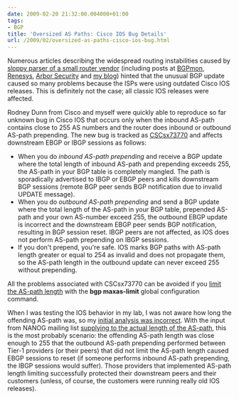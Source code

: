 ```yaml
---
date: 2009-02-20 21:32:00.004000+01:00
tags:
- BGP
title: 'Oversized AS Paths: Cisco IOS Bug Details'
url: /2009/02/oversized-as-paths-cisco-ios-bug.html
---
```

Numerous articles describing the widespread routing instabilities caused by [sloppy parser of a small router vendor](https://blog.ipspace.net/2009/02/root-cause-analysis-oversized-as-paths.html) (including posts at [BGPmon](http://bgpmon.net/blog/?p=125), [Renesys](http://www.renesys.com/blog/2009/02/the-flap-heard-around-the-worl.shtml), [Arbor Security](http://asert.arbornetworks.com/2009/02/ahh-the-ease-of-introducing-global-routing-instability/) and [my blog](https://blog.ipspace.net/2009/02/protect-your-network-with-bgp-maxas.html)) hinted that the unusual BGP update caused so many problems because the ISPs were using outdated Cisco IOS releases. This is definitely not the case; all classic IOS releases were affected.

Rodney Dunn from Cisco and myself were quickly able to reproduce so far unknown bug in Cisco IOS that occurs only when the inbound AS-path contains close to 255 AS numbers and the router does inbound or outbound AS-path prepending. The new bug is tracked as [CSCsx73770](http://www.merit.edu/mail.archives/nanog/msg15784.html) and affects downstream EBGP or IBGP sessions as follows:
<!--more-->
-   When you do *inbound AS-path prepending* and receive a BGP update where the total length of inbound AS-path and prepending exceeds 255, the AS-path in your BGP table is completely mangled. The path is sporadically advertised to IBGP or EBGP peers and kills downstream BGP sessions (remote BGP peer sends BGP notification due to invalid UPDATE message).
-   When you do *outbound AS-path prepending* and send a BGP update where the total length of the AS-path in your BGP table, prepended AS-path and your own AS-number exceed 255, the outbound EBGP update is incorrect and the downstream EBGP peer sends BGP notification, resulting in BGP session reset. IBGP peers are not affected, as IOS does not perform AS-path prepending on IBGP sessions.
-   If you don't prepend, you're safe. IOS marks BGP paths with AS-path length greater or equal to 254 as invalid and does not propagate them, so the AS-path length in the outbound update can never exceed 255 without prepending.

All the problems associated with CSCsx73770 can be avoided if you [limit the AS-path length](https://blog.ipspace.net/2009/02/protect-your-network-with-bgp-maxas.html) with the **bgp maxas-limit** global configuration command.

When I was testing the IOS behavior in my lab, I was not aware how long the offending AS-path was, so my [initial analysis was incorrect](http://www.merit.edu/mail.archives/nanog/msg15530.html). With the input from NANOG mailing list [supplying to the actual length of the AS-path](http://www.merit.edu/mail.archives/nanog/msg15730.html), this is the most probably scenario: the offending AS-path length was close enough to 255 that the outbound AS-path prepending performed between Tier-1 providers (or their peers) that did not limit the AS-path length caused EBGP sessions to reset (if someone performs inbound AS-path prepending, the IBGP sessions would suffer). Those providers that implemented AS-path length limiting successfully protected their downstream peers and their customers (unless, of course, the customers were running really old IOS releases).
